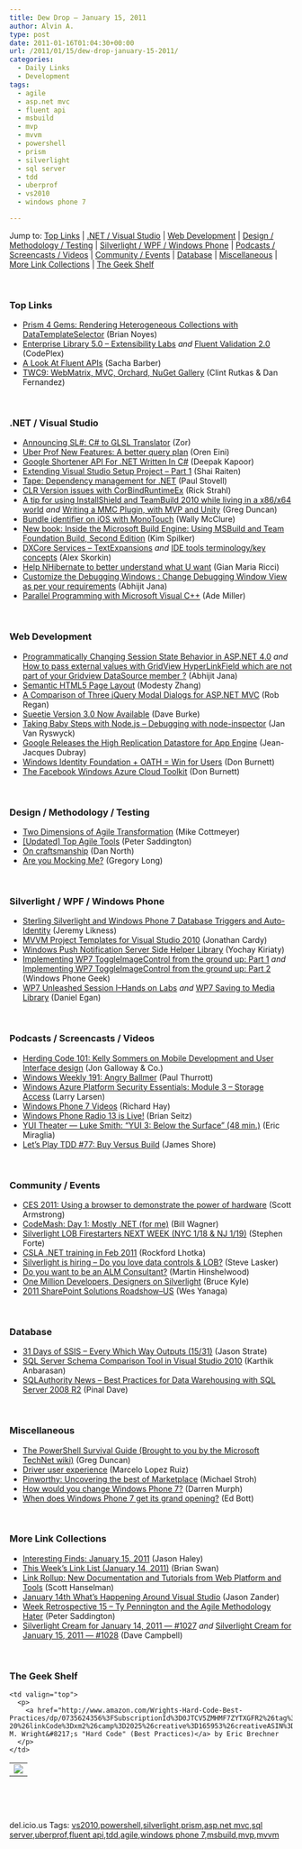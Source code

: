 ```yaml
---
title: Dew Drop – January 15, 2011
author: Alvin A.
type: post
date: 2011-01-16T01:04:30+00:00
url: /2011/01/15/dew-drop-january-15-2011/
categories:
  - Daily Links
  - Development
tags:
  - agile
  - asp.net mvc
  - fluent api
  - msbuild
  - mvp
  - mvvm
  - powershell
  - prism
  - silverlight
  - sql server
  - tdd
  - uberprof
  - vs2010
  - windows phone 7

---
```

Jump to: [Top Links][1] | [.NET / Visual Studio][2] | [Web Development][3] | [Design / Methodology / Testing][4] | [Silverlight / WPF / Windows Phone][5] | [Podcasts / Screencasts / Videos][6] | [Community / Events][7] | [Database][8] | [Miscellaneous][9] | [More Link Collections][10] | [The Geek Shelf][11] 

&#160;

### <a name="top"></a>Top Links

  * [Prism 4 Gems: Rendering Heterogeneous Collections with DataTemplateSelector][12] (Brian Noyes)
  * <a href="http://entlib.codeplex.com/releases/view/58929" target="_blank">Enterprise Library 5.0 &#8211; Extensibility Labs</a>&#160;_and_&#160;<a href="http://fluentvalidation.codeplex.com/releases/view/59101" target="_blank">Fluent Validation 2.0</a> (CodePlex)
  * [A Look At Fluent APIs][13] (Sacha Barber)
  * [TWC9: WebMatrix, MVC, Orchard, NuGet Gallery][14] (Clint Rutkas & Dan Fernandez)

&#160;

### <a name="dotnet"></a>.NET / Visual Studio

  * [Announcing SL#: C# to GLSL Translator][15] (Zor)
  * [Uber Prof New Features: A better query plan][16] (Oren Eini)
  * [Google Shortener API For .NET Written In C#][17] (Deepak Kapoor)
  * [Extending Visual Studio Setup Project – Part 1][18] (Shai Raiten)
  * [Tape: Dependency management for .NET][19] (Paul Stovell)
  * [CLR Version issues with CorBindRuntimeEx][20] (Rick Strahl)
  * [A tip for using InstallShield and TeamBuild 2010 while living in a x86/x64 world][21] _and_ [Writing a MMC Plugin, with MVP and Unity][22] (Greg Duncan)
  * [Bundle identifier on iOS with MonoTouch][23] (Wally McClure)
  * [New book: Inside the Microsoft Build Engine: Using MSBuild and Team Foundation Build, Second Edition][24] (Kim Spilker)
  * [DXCore Services – TextExpansions][25] _and_ [IDE tools terminology/key concepts][26] (Alex Skorkin)
  * [Help NHibernate to better understand what U want][27] (Gian Maria Ricci)
  * [Customize the Debugging Windows : Change Debugging Window View as per your requirements][28] (Abhijit Jana)
  * [Parallel Programming with Microsoft Visual C++][29] (Ade Miller)

&#160;

### <a name="web"></a>Web Development

  * [Programmatically Changing Session State Behavior in ASP.NET 4.0][30] _and_ [How to pass external values with GridView HyperLinkField which are not part of your Gridview DataSource member ?][31] (Abhijit Jana)
  * [Semantic HTML5 Page Layout][32] (Modesty Zhang)
  * [A Comparison of Three jQuery Modal Dialogs for ASP.NET MVC][33] (Rob Regan)
  * [Sueetie Version 3.0 Now Available][34] (Dave Burke)
  * [Taking Baby Steps with Node.js – Debugging with node-inspector][35] (Jan Van Ryswyck)
  * [Google Releases the High Replication Datastore for App Engine][36] (Jean-Jacques Dubray)
  * [Windows Identity Foundation + OATH = Win for Users][37] (Don Burnett)
  * [The Facebook Windows Azure Cloud Toolkit][38] (Don Burnett)

&#160;

### <a name="design"></a>Design / Methodology / Testing

  * [Two Dimensions of Agile Transformation][39] (Mike Cottmeyer)
  * [[Updated] Top Agile Tools][40] (Peter Saddington)
  * [On craftsmanship][41] (Dan North)
  * [Are you Mocking Me?][42] (Gregory Long)

&#160;

### <a name="silverlight"></a>Silverlight / WPF / Windows Phone

  * [Sterling Silverlight and Windows Phone 7 Database Triggers and Auto-Identity][43] (Jeremy Likness)
  * <a href="http://www.scottlogic.co.uk/2011/01/mvvm-project-templates-for-visual-studio-2010/" target="_blank">MVVM Project Templates for Visual Studio 2010</a> (Jonathan Cardy)
  * [Windows Push Notification Server Side Helper Library][44] (Yochay Kiriaty)
  * <a href="http://www.windowsphonegeek.com/articles/implementing-wp7-toggleimagecontrol-from-the-ground-up-part1" target="_blank">Implementing WP7 ToggleImageControl from the ground up: Part 1</a> _and_ <a href="http://www.windowsphonegeek.com/articles/Implementing-WP7-ToggleImageControl-from-the-ground-up-Part2" target="_blank">Implementing WP7 ToggleImageControl from the ground up: Part 2</a> (Windows Phone Geek)
  * [WP7 Unleashed Session I–Hands on Labs][45] _and_ [WP7 Saving to Media Library][46] (Daniel Egan)

&#160;

### <a name="podcasts"></a>Podcasts / Screencasts / Videos

  * [Herding Code 101: Kelly Sommers on Mobile Development and User Interface design][47] (Jon Galloway & Co.)
  * [Windows Weekly 191: Angry Ballmer][48] (Paul Thurrott)
  * [Windows Azure Platform Security Essentials: Module 3 – Storage Access][49] (Larry Larsen)
  * [Windows Phone 7 Videos][50] (Richard Hay)
  * [Windows Phone Radio 13 is Live!][51] (Brian Seitz)
  * [YUI Theater — Luke Smith: “YUI 3: Below the Surface” (48 min.)][52] (Eric Miraglia)
  * <a href="http://jamesshore.com/Blog/Lets-Play/Episode-77.html" target="_blank">Let&#8217;s Play TDD #77: Buy Versus Build</a> (James Shore)

&#160;

### <a name="events"></a>Community / Events

  * [CES 2011: Using a browser to demonstrate the power of hardware][53] (Scott Armstrong)
  * [CodeMash: Day 1: Mostly .NET (for me)][54] (Bill Wagner)
  * [Silverlight LOB Firestarters NEXT WEEK (NYC 1/18 & NJ 1/19)][55] (Stephen Forte)
  * [CSLA .NET training in Feb 2011][56] (Rockford Lhotka)
  * [Silverlight is hiring &#8211; Do you love data controls & LOB?][57] (Steve Lasker)
  * [Do you want to be an ALM Consultant?][58] (Martin Hinshelwood)
  * [One Million Developers, Designers on Silverlight][59] (Bruce Kyle)
  * [2011 SharePoint Solutions Roadshow–US][60] (Wes Yanaga)

&#160;

### <a name="db"></a>Database

  * [31 Days of SSIS – Every Which Way Outputs (15/31)][61] (Jason Strate)
  * [SQL Server Schema Comparison Tool in Visual Studio 2010][62] (Karthik Anbarasan)
  * [SQLAuthority News – Best Practices for Data Warehousing with SQL Server 2008 R2][63] (Pinal Dave)

&#160;

### <a name="misc"></a>Miscellaneous

  * [The PowerShell Survival Guide (Brought to you by the Microsoft TechNet wiki)][64] (Greg Duncan)
  * [Driver user experience][65] (Marcelo Lopez Ruiz)
  * [Pinworthy: Uncovering the best of Marketplace][66] (Michael Stroh)
  * [How would you change Windows Phone 7?][67] (Darren Murph)
  * [When does Windows Phone 7 get its grand opening?][68] (Ed Bott)

&#160;

### <a name="links"></a>More Link Collections

  * [Interesting Finds: January 15, 2011][69] (Jason Haley)
  * [This Week’s Link List (January 14, 2011)][70] (Brian Swan)
  * [Link Rollup: New Documentation and Tutorials from Web Platform and Tools][71] (Scott Hanselman)
  * [January 14th What&#8217;s Happening Around Visual Studio][72] (Jason Zander)
  * [Week Retrospective 15 – Ty Pennington and the Agile Methodology Hater][73] (Peter Saddington)
  * [Silverlight Cream for January 14, 2011 &#8212; #1027][74] _and_ [Silverlight Cream for January 15, 2011 &#8212; #1028][75] (Dave Campbell)

&#160;

### <a name="shelf"></a>The Geek Shelf

<table border="0" cellspacing="0" cellpadding="0">
  <tr>
    <td>
      <img data-recalc-dims="1" decoding="async" src="https://i0.wp.com/ecx.images-amazon.com/images/I/41XF2T2ryrL._SL160_.jpg?w=660" />
    </td>
    
    <td valign="top">
      <p>
        <a href="http://www.amazon.com/Wrights-Hard-Code-Best-Practices/dp/0735624356%3FSubscriptionId%3D0JTCV5ZMHMF7ZYTXGFR2%26tag%3Dbrdicr-20%26linkCode%3Dxm2%26camp%3D2025%26creative%3D165953%26creativeASIN%3D0735624356">I. M. Wright&#8217;s "Hard Code" (Best Practices)</a> by Eric Brechner
      </p>
    </td>
  </tr>
</table>

&#160;

<div style="padding-bottom: 0px; margin: 0px; padding-left: 0px; padding-right: 0px; display: inline; float: none; padding-top: 0px" id="scid:C16BAC14-9A3D-4c50-9394-FBFEF7A93539:01709da9-e6e8-4406-a793-23bd755d022c" class="wlWriterEditableSmartContent">
  <!--dotnetkickit-->
</div>

&#160;

<div style="padding-bottom: 0px; margin: 0px; padding-left: 0px; padding-right: 0px; display: inline; float: none; padding-top: 0px" id="scid:0767317B-992E-4b12-91E0-4F059A8CECA8:23ef50c1-b366-44e1-8f73-b281d968abde" class="wlWriterEditableSmartContent">
  del.icio.us Tags: <a href="http://del.icio.us/popular/vs2010" rel="tag">vs2010</a>,<a href="http://del.icio.us/popular/powershell" rel="tag">powershell</a>,<a href="http://del.icio.us/popular/silverlight" rel="tag">silverlight</a>,<a href="http://del.icio.us/popular/prism" rel="tag">prism</a>,<a href="http://del.icio.us/popular/asp.net+mvc" rel="tag">asp.net mvc</a>,<a href="http://del.icio.us/popular/sql+server" rel="tag">sql server</a>,<a href="http://del.icio.us/popular/uberprof" rel="tag">uberprof</a>,<a href="http://del.icio.us/popular/fluent+api" rel="tag">fluent api</a>,<a href="http://del.icio.us/popular/tdd" rel="tag">tdd</a>,<a href="http://del.icio.us/popular/agile" rel="tag">agile</a>,<a href="http://del.icio.us/popular/windows+phone+7" rel="tag">windows phone 7</a>,<a href="http://del.icio.us/popular/msbuild" rel="tag">msbuild</a>,<a href="http://del.icio.us/popular/mvp" rel="tag">mvp</a>,<a href="http://del.icio.us/popular/mvvm" rel="tag">mvvm</a>
</div>

 [1]: https://morningdew-bpc6g3a0fgaxdxcu.eastus2-01.azurewebsites.net/#top
 [2]: https://morningdew-bpc6g3a0fgaxdxcu.eastus2-01.azurewebsites.net/#dotnet
 [3]: https://morningdew-bpc6g3a0fgaxdxcu.eastus2-01.azurewebsites.net/#web
 [4]: https://morningdew-bpc6g3a0fgaxdxcu.eastus2-01.azurewebsites.net/#design
 [5]: https://morningdew-bpc6g3a0fgaxdxcu.eastus2-01.azurewebsites.net/#silverlight
 [6]: https://morningdew-bpc6g3a0fgaxdxcu.eastus2-01.azurewebsites.net/#podcasts
 [7]: https://morningdew-bpc6g3a0fgaxdxcu.eastus2-01.azurewebsites.net/#events
 [8]: https://morningdew-bpc6g3a0fgaxdxcu.eastus2-01.azurewebsites.net/#db
 [9]: https://morningdew-bpc6g3a0fgaxdxcu.eastus2-01.azurewebsites.net/#misc
 [10]: https://morningdew-bpc6g3a0fgaxdxcu.eastus2-01.azurewebsites.net/#links
 [11]: https://morningdew-bpc6g3a0fgaxdxcu.eastus2-01.azurewebsites.net/#shelf
 [12]: http://www.softinsight.com/bnoyes/2011/01/15/Prism4GemsRenderingHeterogeneousCollectionsWithDataTemplateSelector.aspx
 [13]: http://www.codeproject.com/KB/WPF/fluentAPI.aspx
 [14]: http://channel9.msdn.com/Shows/This+Week+On+Channel+9/TWC9-WebMatrix-MVC-Orchard-NuGet-Gallery
 [15]: http://xtzgzorex.wordpress.com/2011/01/15/announcing-sl-c-to-glsl-translator/
 [16]: http://feedproxy.google.com/~r/AyendeRahien/~3/dbSlpOa83vo/uber-prof-new-features-a-better-query-plan.aspx
 [17]: http://feedproxy.google.com/~r/OneDotNetWay/~3/KAhu-hWcSZc/
 [18]: http://feedproxy.google.com/~r/ShaiRaiten/~3/hhZWH78IgdA/extending-visual-studio-setup-project-part-1.aspx
 [19]: http://www.paulstovell.com/tape
 [20]: http://feedproxy.google.com/~r/RickStrahl/~3/frqCi_2xCas/884153.aspx
 [21]: http://coolthingoftheday.blogspot.com/2011/01/tip-for-using-installshield-and.html
 [22]: http://coolthingoftheday.blogspot.com/2011/01/writing-mmc-plugin-with-mvp-and-unity.html
 [23]: http://morewally.com/cs/blogs/wallym/archive/2011/01/15/bundle-identifier-on-ios-with-monotouch.aspx
 [24]: http://blogs.msdn.com/b/microsoft_press/archive/2011/01/14/new-book-inside-the-microsoft-build-engine-using-msbuild-and-team-foundation-build-second-edition.aspx
 [25]: http://www.skorkin.com/2011/01/dxcore-services-textexpansions/
 [26]: http://www.skorkin.com/2011/01/ide-tools-terminologykey-concepts/
 [27]: http://feedproxy.google.com/~r/AlkampferEng/~3/YRpsHnF7l40/
 [28]: http://dailydotnettips.com/2011/01/14/customize-the-debugging-windows-change-debugging-window-view-as-per-your-requirements-2/
 [29]: http://www.ademiller.com/blogs/tech/2011/01/parallel-programming-with-microsoft-visual-c-3/
 [30]: http://abhijitjana.net/2011/01/15/programmatically-changing-session-state-behavior-in-asp-net-4-0/
 [31]: http://dailydotnettips.com/2011/01/15/how-to-pass-external-values-with-gridview-hyperlinkfield-which-are-not-part-of-your-gridview-datasource-member/
 [32]: http://www.codeproject.com/KB/HTML/semanticHtml5PageLayout.aspx
 [33]: http://www.codeproject.com/KB/ajax/jQuery-Modal-Dialogs.aspx
 [34]: http://feedproxy.google.com/~r/DaveBurke/~3/4Wx6om_raTQ/post.aspx
 [35]: http://elegantcode.com/2011/01/14/taking-baby-steps-with-node-js-debugging-with-node-inspector/
 [36]: http://www.infoq.com/news/2011/01/high-replication-datastore
 [37]: http://feedproxy.google.com/~r/d4dotnet/~3/-N4rrzgoN7Y/post.aspx
 [38]: http://feedproxy.google.com/~r/d4dotnet/~3/jFEcixj4p4g/post.aspx
 [39]: http://feedproxy.google.com/~r/LeadingAgile/~3/ghlhZZaN9Mk/
 [40]: http://feedproxy.google.com/~r/agilescout/~3/hnH8zglsj40/
 [41]: http://dannorth.net/2011/01/15/on-craftsmanship/
 [42]: http://feedproxy.google.com/~r/LosTechies/~3/ObAmX2Fzr1Q/are-you-mocking-me.aspx
 [43]: http://feedproxy.google.com/~r/CSharperImage/~3/mtRxsEdpbNo/sterling-silverlight-and-windows-phone.html
 [44]: http://windowsteamblog.com/windows_phone/b/wpdev/archive/2011/01/14/windows-push-notification-server-side-helper-library.aspx
 [45]: http://thesociablegeek.com/2011/01/14/wp7-unleashed-session-ihands-on-labs/
 [46]: http://thesociablegeek.com/2011/01/15/wp7-saving-to-media-library/
 [47]: http://feedproxy.google.com/~r/HerdingCode/~3/LicWGg8Aq5Y/
 [48]: http://www.winsupersite.com/article/Podcast-2/Windows-Weekly-191-Angry-Ballmer.aspx
 [49]: http://channel9.msdn.com/posts/Windows-Azure-Platform-Security-Essentials-Module-3--Storage-Access
 [50]: http://www.windowsobserver.com/2011/01/15/windows-phone-7-videos/
 [51]: http://windowsteamblog.com/windows_phone/b/windowsphone/archive/2011/01/14/windows-phone-radio-13-is-live.aspx
 [52]: http://feeds.yuiblog.com/~r/YahooUserInterfaceBlog/~3/Ho5K9XFvaTA/
 [53]: http://windowsteamblog.com/ie/b/ie/archive/2011/01/14/ces-2011-using-a-browser-to-demonstrate-the-power-of-hardware.aspx
 [54]: http://feedproxy.google.com/~r/billwagner/~3/4xECdCJoNmw/CodeMashDay1MostlyNETforme
 [55]: http://feedproxy.google.com/~r/StephenFortesBlog/~3/ehoDsEINF-g/PermaLink,guid,502458e1-27e6-4f0a-bd7b-dc2188e66cd3.aspx
 [56]: http://www.lhotka.net/weblog/CSLANETTrainingInFeb2011.aspx
 [57]: http://blogs.msdn.com/b/stevelasker/archive/2011/01/14/silverlight-is-hiring-do-you-love-data-controls-amp-lob.aspx
 [58]: http://feedproxy.google.com/~r/MartinHinshelwood/~3/5EOWYVUsNmI/do-you-want-to-be-an-alm-consultant.aspx
 [59]: http://blogs.msdn.com/b/usisvde/archive/2011/01/15/one-million-developers-designers-on-silverlight.aspx
 [60]: http://blogs.msdn.com/b/usisvde/archive/2011/01/14/2011-sharepoint-solutions-roadshow-us.aspx
 [61]: http://feedproxy.google.com/~r/sqlserverpedia/~3/MzNGxjoRdag/
 [62]: http://www.codeproject.com/KB/database/SQLCompare.aspx
 [63]: http://blog.sqlauthority.com/2011/01/15/sqlauthority-news-best-practices-for-data-warehousing-with-sql-server-2008-r2/
 [64]: http://coolthingoftheday.blogspot.com/2011/01/powershell-survival-guide-brought-to.html
 [65]: http://blogs.msdn.com/b/marcelolr/archive/2011/01/14/driver-user-experience.aspx
 [66]: http://windowsteamblog.com/windows_phone/b/windowsphone/archive/2011/01/14/pinworthy-uncovering-the-best-of-marketplace.aspx
 [67]: http://www.engadget.com/2011/01/14/how-would-you-change-windows-phone-7/
 [68]: http://feedproxy.google.com/~r/zdnet/Bott/~3/ujhuOHQ6CIs/2878
 [69]: http://jasonhaley.com/blog/post.aspx?id=931e1fd7-20d2-42c3-9e8f-9a1e72bac235
 [70]: http://blogs.msdn.com/b/brian_swan/archive/2011/01/14/this-week-s-link-list-january-14-2011.aspx
 [71]: http://feedproxy.google.com/~r/ScottHanselman/~3/QUQYzf_4L2s/LinkRollupNewDocumentationAndTutorialsFromWebPlatformAndTools.aspx
 [72]: http://blogs.msdn.com/b/jasonz/archive/2011/01/14/January-14-What-is-Happening-Around-Visual-Studio.aspx
 [73]: http://feedproxy.google.com/~r/agilescout/~3/lUVUn-aAoPE/
 [74]: http://geekswithblogs.net/WynApseTechnicalMusings/archive/2011/01/14/143483.aspx
 [75]: http://geekswithblogs.net/WynApseTechnicalMusings/archive/2011/01/15/143496.aspx